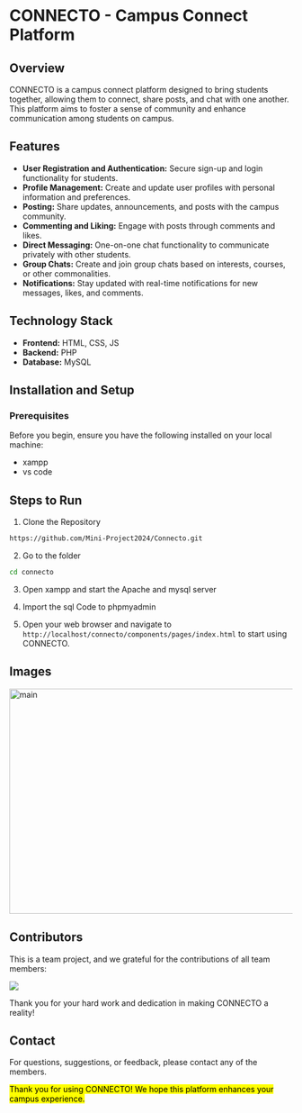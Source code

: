 
# CONNECTO - Campus Connect Platform

## Overview
CONNECTO is a campus connect platform designed to bring students together, allowing them to connect, share posts, and chat with one another. This platform aims to foster a sense of community and enhance communication among students on campus.

## Features
+ <b>User Registration and Authentication:</b> Secure sign-up and login functionality for students.
+ <b>Profile Management:</b> Create and update user profiles with personal information and preferences.
+ <b>Posting:</b> Share updates, announcements, and posts with the campus community.
+ <b>Commenting and Liking:</b> Engage with posts through comments and likes.
+ <b>Direct Messaging:</b> One-on-one chat functionality to communicate privately with other students.
+ <b>Group Chats:</b> Create and join group chats based on interests, courses, or other commonalities.
+ <b>Notifications:</b> Stay updated with real-time notifications for new messages, likes, and comments.

## Technology Stack
+ <b>Frontend:</b> HTML, CSS, JS
+ <b>Backend:</b> PHP
+ <b>Database:</b> MySQL

## Installation and Setup
### Prerequisites
Before you begin, ensure you have the following installed on your local machine:

+ xampp
+ vs code

## Steps to Run
1. Clone the Repository
```bash
https://github.com/Mini-Project2024/Connecto.git
```

2. Go to the folder
```bash 
cd connecto
```

3. Open xampp and start the Apache and mysql server

4. Import the sql Code to phpmyadmin

5. Open your web browser and navigate to `http://localhost/connecto/components/pages/index.html` to start using CONNECTO.

## Images

<img src="https://i.ibb.co/gy76j7Q/image.png" alt="main" border="0" style="width:800px; height:400px" />

## Contributors

This is a team project, and we grateful for the contributions of all team members:

<a href="https://github.com/Mini-Project2024/Connecto/graphs/contributors">
  <img src="https://contrib.rocks/image?repo=Mini-Project2024/Connecto&nocache=1" />
</a>



Thank you for your hard work and dedication in making CONNECTO a reality!

## Contact

For questions, suggestions, or feedback, please contact any of the members.

<mark>Thank you for using CONNECTO! We hope this platform enhances your campus experience.</mark>
